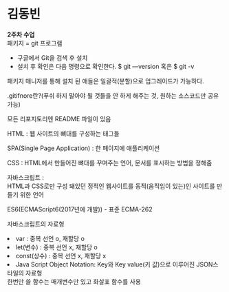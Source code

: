 # 김동빈
<b>2주차 수업</b><br>
패키지 = git 프로그램 
- 구글에서 Git을 검색 후 설치
- 설치 후 확인은 다음 명령으로 확인한다. $ git —version 혹은 $ git -v

패키지 매니저를 통해 설치 된 애들은 일괄적(분할)으로 업그레이드가 가능하다.

.gitifnore란?(푸쉬 하지 말아야 될 것들을 안 하게 해주는 것, 원하는 소스코드만 공유 가능)

모든 리포지토리엔 README 파일이 있음

HTML : 
웹 사이트의 뼈대를 구성하는 태그들

SPA(Single Page Application) : 한 페이지에 애플리케이션

CSS :  HTML에서 만들어진 뼈대를 꾸며주는 언어, 문서를 표시하는 방법을 정해줌

자바스크립트 : <br>
 HTML과 CSS로만 구성 돼있던 정적인 웹사이트를 동적(움직임이 있는)인 사이트를 만들기 위한 언어

ES6(ECMAScript6(2017년에 개발)) - 표준 ECMA-262

자바스크립트의 자료형<br>
<li>var : 중복 선언 o, 재할당 o<br>
<li>let(변수) : 중복 선언 x, 재할당 o<br>
<li>const(상수) : 중복 선언 x, 재할당 x

<li>Java Script Object Notation: Key와 Key value(키 값)으로 이루어진 JSON스타일의 자료형

<!-- 자바스크립트의 연산자
대입연산자, 산술연산자, 대입+산술연산자, 증감연산자,(postfix방식, prefix방식) -->
<br>
한번만 쓸 함수는 매개변수만 있고 화살표 함수를 사용